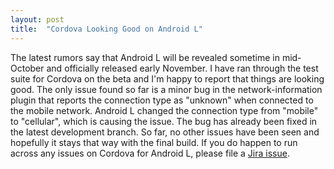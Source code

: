 ```yaml
---
layout: post
title:  "Cordova Looking Good on Android L"
---
```

The latest rumors say that Android L will be revealed sometime in mid-October and officially released early November. I have ran through the test suite for Cordova on the beta and I'm happy to report that things are looking good. The only issue found so far is a minor bug in the network-information plugin that reports the connection type as "unknown" when connected to the mobile network. Android L changed the connection type from "mobile" to "cellular", which is causing the issue. The bug has already been fixed in the latest development branch. So far, no other issues have been seen and hopefully it stays that way with the final build. If you do happen to run across any issues on Cordova for Android L, please file a [Jira issue](https://issues.apache.org/jira).